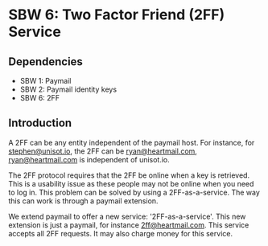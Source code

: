 SBW 6: Two Factor Friend (2FF) Service
======================================

Dependencies
------------

* SBW 1: Paymail
* SBW 2: Paymail identity keys
* SBW 6: 2FF

Introduction
------------

A 2FF can be any entity independent of the paymail host. For instance, for
stephen@unisot.io, the 2FF can be ryan@heartmail.com, ryan@heartmail.com is
independent of unisot.io.

The 2FF protocol requires that the 2FF be online when a key is retrieved. This
is a usability issue as these people may not be online when you need to log in.
This problem can be solved by using a 2FF-as-a-service. The way this can work is
through a paymail extension.

We extend paymail to offer a new service: '2FF-as-a-service'. This new extension
is just a paymail, for instance 2ff@heartmail.com. This service accepts all 2FF
requests. It may also charge money for this service.